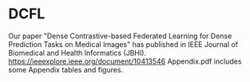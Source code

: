 # DCFL

Our paper "Dense Contrastive-based Federated Learning for Dense Prediction Tasks on Medical Images" has published in IEEE Journal of Biomedical and Health Informatics (JBHI). 
https://ieeexplore.ieee.org/document/10413546
Appendix.pdf includes some Appendix tables and figures.
